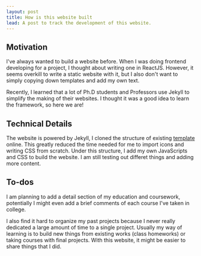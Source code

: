 ```yaml
---
layout: post
title: How is this website built
lead: A post to track the development of this website.
---
```


## Motivation
I've always wanted to build a website before. When I was doing frontend developing
for a project, I thought about writing one in <abbr>ReactJS</abbr>. However, it
seems overkill to write a static website with it, but I also don't want to simply
copying down templates and add my own text. 

Recently, I learned that a lot of Ph.D students and Professors use Jekyll to
simplify the making of their websites. I thought it was a good idea to learn
the framework, so here we are!

## Technical Details
The website is powered by Jekyll, I cloned the structure of existing [template](https://cvless.netlify.app/)
online. This greatly reduced the time needed for me to import icons and writing
CSS from scratch. Under this structure, I add my own JavaScripts and CSS to
build the website. I am still testing out differet things and adding more content.


## To-dos
I am planning to add a detail section of my education and coursework, potentially
I might even add a brief comments of each course I've taken in college.

I also find it hard to organize my past projects because I never really dedicated
a large amount of time to a single project. Usually my way of learning is to
build new things from existing works (class homeworks) or taking courses with
final projects. With this website, it might be easier to share things that I did.

<!-- ## Roadmaps -->
